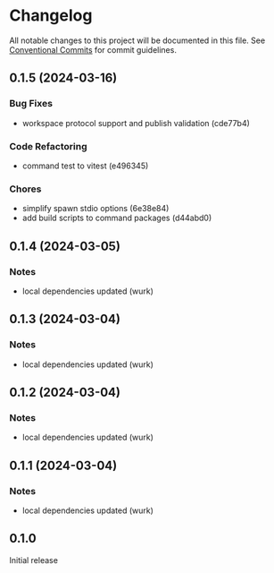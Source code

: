 # Changelog

All notable changes to this project will be documented in this file.
See [Conventional Commits](https://conventionalcommits.org) for commit guidelines.

## 0.1.5 (2024-03-16)

### Bug Fixes

- workspace protocol support and publish validation (cde77b4)

### Code Refactoring

- command test to vitest (e496345)

### Chores

- simplify spawn stdio options (6e38e84)
- add build scripts to command packages (d44abd0)

## 0.1.4 (2024-03-05)

### Notes

- local dependencies updated (wurk)

## 0.1.3 (2024-03-04)

### Notes

- local dependencies updated (wurk)

## 0.1.2 (2024-03-04)

### Notes

- local dependencies updated (wurk)

## 0.1.1 (2024-03-04)

### Notes

- local dependencies updated (wurk)

## 0.1.0

Initial release
